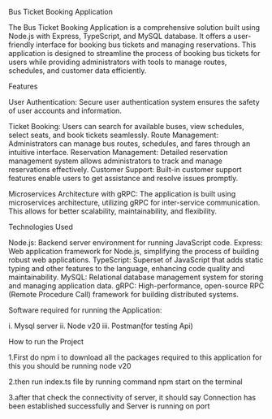 Bus Ticket Booking Application

The Bus Ticket Booking Application is a comprehensive solution built using Node.js with Express, TypeScript, and MySQL database.
It offers a user-friendly interface for booking bus tickets and managing reservations. 
This application is designed to streamline the process of booking bus tickets for users while providing administrators with tools to manage routes, schedules, and customer data efficiently.

Features

User Authentication: Secure user authentication system ensures the safety of user accounts and information.

Ticket Booking: Users can search for available buses, view schedules, select seats, and book tickets seamlessly.
Route Management: Administrators can manage bus routes, schedules, and fares through an intuitive interface.
Reservation Management: Detailed reservation management system allows administrators to track and manage reservations effectively.
Customer Support: Built-in customer support features enable users to get assistance and resolve issues promptly.

Microservices Architecture with gRPC: The application is built using microservices architecture, utilizing gRPC for inter-service communication. This allows for better scalability, maintainability, and flexibility.


Technologies Used

Node.js: Backend server environment for running JavaScript code.
Express: Web application framework for Node.js, simplifying the process of building robust web applications.
TypeScript: Superset of JavaScript that adds static typing and other features to the language, enhancing code quality and maintainability.
MySQL: Relational database management system for storing and managing application data.
gRPC: High-performance, open-source RPC (Remote Procedure Call) framework for building distributed systems.



Software required for running the Application:

i. Mysql server 
ii. Node v20 
iii. Postman(for testing Api)

How to run the Project

1.First do npm i to download all the packages required to this application for this you should be running node v20

2.then run index.ts file by running command npm start on the terminal

3.after that check the connectivity of server, it should say Connection has been established successfully and Server is running on port

